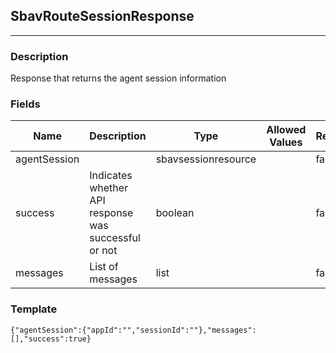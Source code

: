 ## SbavRouteSessionResponse
---
### Description
Response that returns the agent session information
### Fields
| Name | Description | Type | Allowed Values | Required |
| ---- | ----------- | ---- | -------------- | -------- |
| agentSession |  | sbavsessionresource |  | false |
| success | Indicates whether API response was successful or not | boolean |  | false |
| messages | List of messages | list |  | false |
### Template
```
{"agentSession":{"appId":"","sessionId":""},"messages":[],"success":true}
```
